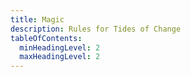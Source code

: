 ```yaml
---
title: Magic
description: Rules for Tides of Change
tableOfContents:
  minHeadingLevel: 2
  maxHeadingLevel: 2
---
```

